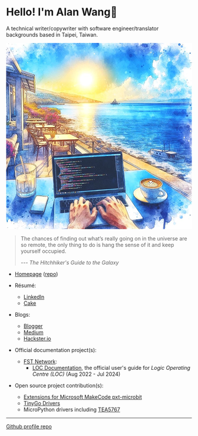 # Hello! I'm Alan Wang👋

A technical writer/copywriter with software engineer/translator backgrounds based in Taipei, Taiwan.

![profile](profile.jpg)

> The chances of finding out what’s really going on in the universe are so remote, the only thing to do is hang the sense of it and keep yourself occupied.
> 
> --- _The Hitchhiker's Guide to the Galaxy_

- [Homepage](https://alankrantas.github.io/) ([repo](https://github.com/alankrantas/alankrantas.github.io))

- Résumé:
  - [LinkedIn](https://www.linkedin.com/in/alankrantas/)
  - [Cake](https://www.cake.me/krantas)

- Blogs:
  - [Blogger](https://krantasblog.blogspot.com/)
  - [Medium](https://medium.com/@alankrantas)
  - [Hackster.io](https://www.hackster.io/alankrantas)

- Official documentation project(s):
  - [FST Network](https://www.fst.network/):
    - [LOC Documentation](https://loc-documentation.vercel.app/), the official user's guide for _Logic Operating Centre (LOC)_ (Aug 2022 - Jul 2024)

- Open source project contribution(s):
  - [Extensions for Microsoft MakeCode pxt-microbit](https://makecode.microbit.org/extensions)
  - [TinyGo Drivers](https://pkg.go.dev/tinygo.org/x/drivers)
  - MicroPython drivers including [TEA5767](https://github.com/alankrantas/micropython-TEA5767)

---

[Github profile repo](https://github.com/alankrantas/alankrantas)
